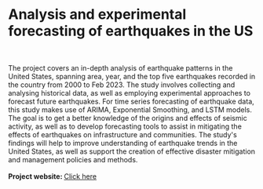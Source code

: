 # Analysis and experimental forecasting of earthquakes in the US

  <br>
<p><h8>The project covers an in-depth analysis of earthquake patterns in the United States, spanning area, year, and the top five earthquakes recorded in the country from 2000 to Feb 2023. The study involves collecting and analysing historical data, as well as employing experimental approaches to forecast future
earthquakes. For time series forecasting of earthquake data, this study makes use of ARIMA, Exponential Smoothing, and LSTM models. The goal is to get a
better knowledge of the origins and effects of seismic activity, as well as to develop forecasting tools to assist in mitigating the effects of earthquakes on infrastructure and communities. The study's findings will help to improve understanding of earthquake trends in the United States, as well as support the creation of effective disaster mitigation and management policies and methods.
  <br>
  <br>
  <b>Project website: </b><a href="https://storymaps.arcgis.com/stories/ad2c1fc5cc6c4e17a6f039578ca2afb2">Click here</a>
